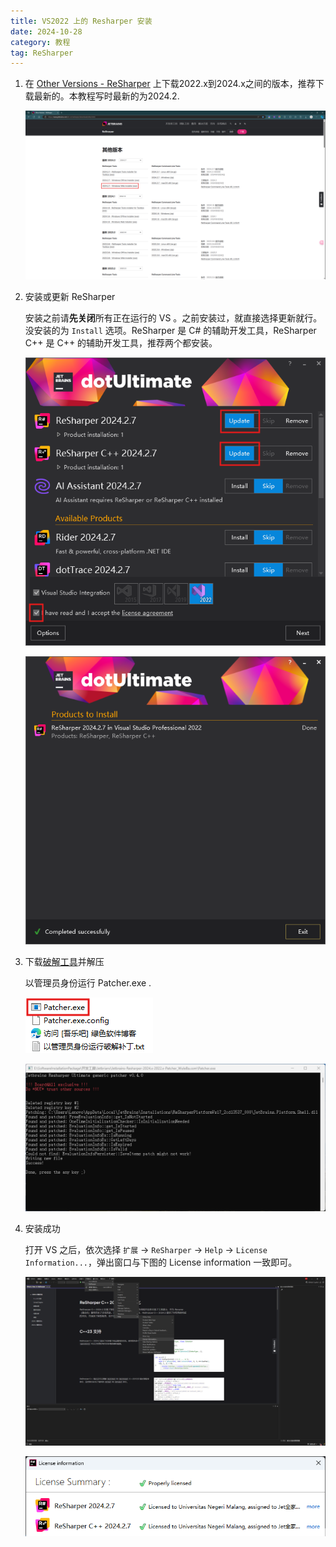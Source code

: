 ```yaml
---
title: VS2022 上的 Resharper 安装
date: 2024-10-28
category: 教程
tag: ReSharper
---
```


1. 在 [Other Versions - ReSharper](https://www.jetbrains.com/zh-cn/resharper/download/other.html) 上下载2022.x到2024.x之间的版本，推荐下载最新的。本教程写时最新的为2024.2.

   ![ReSharper 的安装版本选择](./ReSharper%E5%AE%89%E8%A3%85/image-20241028101842300.png)

2. 安装或更新 ReSharper

   安装之前请**先关闭**所有正在运行的 VS 。之前安装过，就直接选择更新就行。没安装的为 `Install` 选项。ReSharper 是 C# 的辅助开发工具，ReSharper C++ 是 C++ 的辅助开发工具，推荐两个都安装。

   ![安装选项](./ReSharper%E5%AE%89%E8%A3%85/image-20241028093108593.png)

   ![ReSharper 安装成功](./ReSharper%E5%AE%89%E8%A3%85/image-20241028094012962.png)

3. 下载[破解工具](https://wwxu.lanzouj.com/inZhf2djyocf)并解压

   以管理员身份运行 Patcher.exe .

   ![运行Pather](./ReSharper%E5%AE%89%E8%A3%85/image-20241028094957447.png)

   ![破解成功](./ReSharper%E5%AE%89%E8%A3%85/image-20241030090841633.png)

4. 安装成功

   打开 VS 之后，依次选择 `扩展` -> `ReSharper` -> `Help` -> `License Information...`，弹出窗口与下图的 License information 一致即可。

   ![在 VS 上查询 ReSharper 状态](./ReSharper%E5%AE%89%E8%A3%85/image-20241028100637079.png)

   ![注册成功](./ReSharper%E5%AE%89%E8%A3%85/image-20241028101106270.png)


